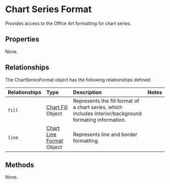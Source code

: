 # Chart Series Format
Provides access to the Office Art formatting for chart series.

## Properties
None.

## Relationships
The ChartSeriesFormat object has the following relationships defined:

| Relationships    | Type    |Description|Notes |
|:-----------------|:--------|:----------|:-----|
| `fill`          |[Chart Fill](chartFill.md) Object | Represents the fill format of a chart series, which includes interior/background formating information. 
| `line`          |[Chart Line Format](chartLineFormat.md) Object | Represents line and border formatting.


## Methods
None.